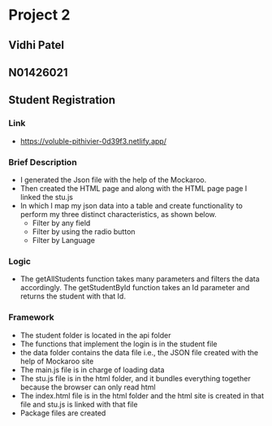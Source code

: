 # Project 2

## Vidhi Patel
## N01426021
## Student Registration 

### Link 
- https://voluble-pithivier-0d39f3.netlify.app/

### Brief Description 
- I generated the Json file with the help of the Mockaroo. 
- Then created the HTML page and along with the HTML page page I linked the stu.js 
- In which I map my json data into a table and create functionality to perform my three distinct characteristics, as shown below.
   - Filter by any field
   - Filter by using the radio button
   - Filter by Language

### Logic 
- The getAllStudents function takes many parameters and filters the data accordingly. The getStudentById function takes an Id parameter and returns the student with that Id.

### Framework
- The student folder is located in the api folder
- The functions that implement the login is in the student file 
- the data folder contains the data file i.e., the JSON file created with the help of Mockaroo site
- The main.js file is in charge of loading data
- The stu.js file is in the html folder, and it bundles everything together because the browser can only read html
- The index.html file is in the html folder and the html site is created in that file and stu.js is linked with that file
- Package files are created